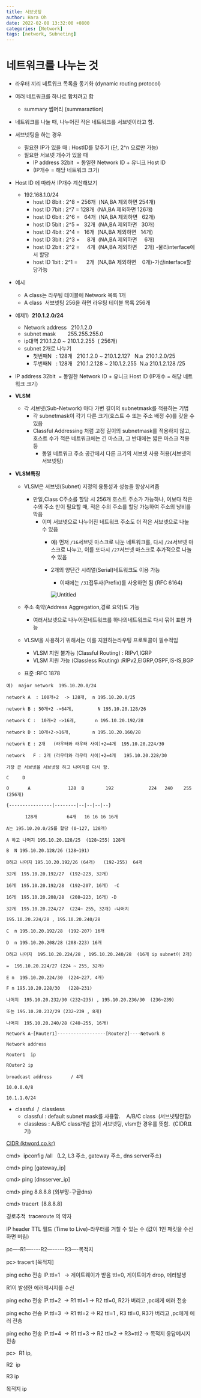 ```yaml
---
title: 서브넷팅
author: Hara Oh
date: 2022-02-08 13:32:00 +0800
categories: [Network]
tags: [network, Subneting]
---
```

# 네트워크를 나누는 것

- 라우터 끼리 네트워크 목록을 동기화 (dynamic routing protocol)
- 여러 네트워크를 하나로 합치려고 함
    - summary 썸머리 (summaraztion)
- 네트워크를 나눌 때, 나누어진 작은 네트워크를 서브넷이라고 함.
- 서브넷팅을 하는 경우
    - 필요한 IP가 있을 때 : HostID를 맞추기 (단, 2^n 으로만 가능)
    - 필요한 서브넷 개수가 있을 때
        - IP address 32bit  = 동일한 Network ID + 유니크 Host ID
        - (IP개수 = 해당 네트워크 크기)
- Host ID 에 따라서 IP개수 계산해보기
    - 192.168.1.0/24
        - host ID 8bit : 2^8 = 256개  (NA,BA 제외하면 254개)
        - host ID 7bit : 2^7 = 128개  (NA,BA 제외하면 126개)
        - host ID 6bit : 2^6 =   64개  (NA,BA 제외하면   62개)
        - host ID 5bit : 2^5 =   32개  (NA,BA 제외하면   30개)
        - host ID 4bit : 2^4 =   16개  (NA,BA 제외하면   14개)
        - host ID 3bit : 2^3 =     8개  (NA,BA 제외하면     6개)
        - host ID 2bit : 2^2 =     4개  (NA,BA 제외하면     2개) -물리interface에서 할당
        - host ID 1bit : 2^1 =      2개  (NA,BA 제외하면    0개)-가상interface할당가능
- 예시
    - A class는 라우팅 테이블에 Network 목록 1개
    - A class  서브넷팅 256을 하면 라우팅 테이블 목록 256개
- 예제1)  **210.1.2.0/24**
    - Network address   210.1.2.0
    - subnet mask        255.255.255.0
    - ip대역 	210.1.2.0 ~ 210.1.2.255  ( 256개)
    - subnet 2개로 나누기
        - 첫번째N   : 128개   210.1.2.0 ~ 210.1.2.127   N.a  210.1.2.0/25
        - 두번째N   : 128개   210.1.2.128 ~ 210.1.2.255  N.a 210.1.2.128 /25
    
- IP address 32bit  = 동일한 Network ID + 유니크 Host ID (IP개수 = 해당 네트워크 크기)

- **VLSM**
    - 각 서브넷(Sub-Network) 마다 가변 길이의 subnetmask를 적용하는 기법
        - 각 subnetmask이 각기 다른 크기(호스트 수 또는 주소 배정 수)를 갖을 수 있음
        - Classful Addressing 처럼 고정 길이의 subnetmask를 적용하지 않고, 호스트 수가 적은 네트워크에는 긴 마스크, 그 반대에는 짧은 마스크 적용 등
            - 동일 네트워크 주소 공간에서 다른 크기의 서브넷 사용 허용(서브넷의 서브넷팅)
- **VLSM특징**
    - VLSM은 서브넷(Subnet) 지정의 융통성과 성능을 향상시켜줌
        - 만일,Class C주소를 할당 시 256개 호스트 주소가 가능하나, 이보다 작은 수의 주소 만이 필요할 때, 적은 수의 주소를 할당 가능하여 주소의 낭비를 막음
            - 이미 서브넷으로 나누어진 네트워크 주소도 더 작은 서브넷으로 나눌 수 있음
                - 예) 먼저 `/16`서브넷 마스크로 나눈 네트워크를, 다시 `/24`서브넷 마스크로          나누고, 이를 또다시 `/27`서브넷 마스크로 추가적으로 나눌 수 있음
                - 2개의 양단간 시리얼(Serial)네트워크도 이용 가능
                    - 이때에는 `/31`접두사(Prefix)를 사용하면 됨 (RFC 6164)
                    
                    ![Untitled](IP%20Address%20ecb06/Untitled%201.png)
                    
    - 주소 축약(Address Aggregation,경로 요약)도 가능
        - 여러서브넷으로 나누어진네트워크를 하나의네트워크로 다시 묶어 표현 가능
    - VLSM을 사용하기 위해서는 이를 지원하는라우팅 프로토콜이 필수적임
        - VLSM 지원 불가능 (Classful Routing) :  RIPv1,IGRP
        - VLSM 지원 가능 (Classless Routing)  :RIPv2,EIGRP,OSPF,IS-IS,BGP
    - 표준 :RFC 1878

```
예)  major network  195.10.20.0/24

network A  : 100개+2  -> 128개,  n 195.10.20.0/25

network B : 50개+2 ->64개,         N 195.10.20.128/26

network C :  10개+2 ->16개,       n 195.10.20.192/28

network D : 10개+2->16개,        n 195.10.20.160/28

network E : 2개   (라우터와 라우터 사이)+2=4개  195.10.20.224/30

network   F : 2개 (라우터와 라우터 사이)+2=4개   195.10.20.228/30

가장 큰 서브넷을 서브넷팅 하고 나머지를 다시 함.

C     D

0		A		       128	B	     192	         224   240    255  (256개)

{----------------|--------|--|--|--|--}

       128개			  64개	16 16 16 16개

A는 195.10.20.0/25를 할당 (0~127, 128개)

A 하고 나머지 195.10.20.128/25  (128~255) 128개

B  N 195.10.20.128/26 (128~191)

B하고 나머지 195.10.20.192/26 (64개)   (192-255)  64개

32개  195.10.20.192/27  (192~223, 32개)

16개  195.10.20.192/28  (192~207, 16개)  -C

16개  195.10.20.208/28  (208~223, 16개) -D

32개  195.10.20.224/27  (224~ 255, 32개) -나머지

195.10.20.224/28 , 195.10.20.240/28

C  n 195.10.20.192/28  (192-207) 16개

D  n 195.10.20.208/28 (208-223) 16개

D하고 나머지  195.10.20.224/28 , 195.10.20.240/28  (16개 ip subnet이 2개)

=  195.10.20.224/27 (224 ~ 255, 32개)

E n  195.10.20.224/30  (224~227, 4개)

F n 195.10.20.228/30   (228~231)

나머지  195.10.20.232/30 (232~235) , 195.10.20.236/30  (236~239)

또는 195.10.20.232/29 (232~239 , 8개)

나머지  195.10.20.240/28 (240~255, 16개)

Network A—[Router1]------------------[Router2]----Network B

Network address

Router1  ip

ROuter2 ip

broadcast address		/ 4개

10.0.0.0/8

10.1.1.0/24
```

- classful  /  classless
    - classful : default subnet mask를 사용함.    A/B/C class  (서브넷팅안함)
    - classless : A/B/C class개념 없이 서브넷팅, vlsm한 경우를 뜻함.  (CIDR표기)

[CIDR (ktword.co.kr)](http://www.ktword.co.kr/test/view/view.php?nav=2&no=1144&sh=cidr)

cmd>  ipconfig /all   (L2, L3 주소, gateway 주소, dns server주소)

cmd> ping [gateway_ip]

cmd> ping [dnsserver_ip]

cmd> ping 8.8.8.8 (외부망-구글dns)

cmd> tracert  [8.8.8.8]

경로추적  traceroute 의 약자

IP header TTL 필드 (Time to Live)-라우터를 거칠 수 있는 수 (값이 1인 패킷을 수신하면 버림)

pc—-R1—----R2—-----R3—-목적지

pc> tracert [목적지]

ping echo 전송 IP.ttl=1   -> 게이트웨이가 받음 ttl=0, 게이트이가 drop, 에러발생

R1이 발생한 에러메시지를 수신

ping echo 전송 IP.ttl=2  -> R1 ttl=1 -> R2 ttl=0, R2가 버리고 ,pc에게 에러 전송

ping echo 전송 IP.ttl=3  -> R1 ttl=2 -> R2 ttl=1 , R3 ttl=0, R3가 버리고 ,pc에게 에러 전송

ping echo 전송 IP.ttl=4  -> R1 ttl=3 -> R2 ttl=2 -> R3=ttl2 -> 목적지 응답메시지 전송

pc>  R1 ip,

R2  ip

R3 ip

목적지 ip